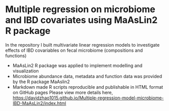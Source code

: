 # Multiple regression on microbiome and IBD covariates using MaAsLin2 R package
In the repository I built multivariate linear regression models to investigate effects of IBD covariables on fecal microbiome (compositions and functions) 
- MaAsLin2 R package was applied to implement modelling and visualization
- Microbiome abundance data, metadata and function data was provided by the R package MaAslin2 
- Markdown made R scripts reproducible and publishable in HTML format on GitHub pages
Please view more details here, https://davidzhao1015.github.io/Multiple-regression-model-microbiome-IBD-MaAsLin2/index.html 
